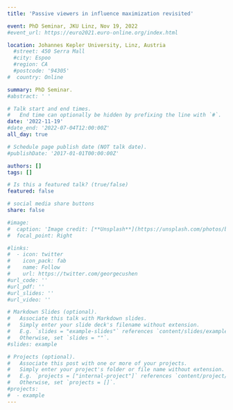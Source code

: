 ```yaml
---
title: 'Passive viewers in influence maximization revisited'

event: PhD Seminar, JKU Linz, Nov 19, 2022
#event_url: https://euro2021.euro-online.org/index.html

location: Johannes Kepler University, Linz, Austria
  #street: 450 Serra Mall
  #city: Espoo
  #region: CA
  #postcode: '94305'
#  country: Online

summary: PhD Seminar.
#abstract: ' '

# Talk start and end times.
#   End time can optionally be hidden by prefixing the line with `#`.
date: '2022-11-19'
#date_end: '2022-07-04T12:00:00Z'
all_day: true

# Schedule page publish date (NOT talk date).
#publishDate: '2017-01-01T00:00:00Z'

authors: []
tags: []

# Is this a featured talk? (true/false)
featured: false

# social media share buttons
share: false

#image:
#  caption: 'Image credit: [**Unsplash**](https://unsplash.com/photos/bzdhc5b3Bxs)'
#  focal_point: Right

#links:
#  - icon: twitter
#    icon_pack: fab
#    name: Follow
#    url: https://twitter.com/georgecushen
#url_code: ''
#url_pdf: ''
#url_slides: ''
#url_video: ''

# Markdown Slides (optional).
#   Associate this talk with Markdown slides.
#   Simply enter your slide deck's filename without extension.
#   E.g. `slides = "example-slides"` references `content/slides/example-slides.md`.
#   Otherwise, set `slides = ""`.
#slides: example

# Projects (optional).
#   Associate this post with one or more of your projects.
#   Simply enter your project's folder or file name without extension.
#   E.g. `projects = ["internal-project"]` references `content/project/deep-learning/index.md`.
#   Otherwise, set `projects = []`.
#projects:
#  - example
---
```


